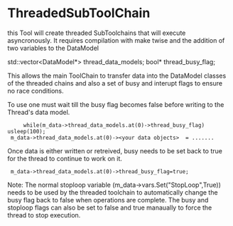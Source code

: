 # ThreadedSubToolChain

this Tool will create threaded SubToolchains that will execute asyncronously. It requires compilation with make twise and the addition of two variables to the DataModel

std::vector<DataModel*> thread_data_models;
bool* thread_busy_flag;

This allows the main ToolChain to transfer data into the DataModel classes of the threaded chains and also a set of busy and interupt flags to ensure no race conditions.

To use one must wait till the busy flag becomes false before writing to the Thread's data model. 

    	 while(m_data->thread_data_models.at(0)->thread_busy_flag) usleep(100);
	 m_data->thread_data_models.at(0)-><your data objects> 	= .......


Once data is either written or retreived, busy needs to be set back to true for the thread to continue to work on it. 

	 m_data->thread_data_models.at(0)->thread_busy_flag=true;   

Note: The normal stoploop variable (m_data->vars.Set("StopLoop",True)) needs to be used by the threaded toolchain to automatically change the busy flag back to false when operations are complete. The busy and stoploop flags can also be set to false and true manaually to force the thread to stop execution.